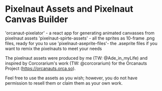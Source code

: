 # Pixelnaut Assets and Pixelnaut Canvas Builder

'orcanaut-pixelator' - a react app for generating animated canvasses from pixelnaut assets
'pixelnaut-spirte-assets' - all the sprites as 10-frame .png files, ready for you to use
'pixelnaut-aseprite-files'- the .aseprite files if you want to remix the pixelnauts to meet your needs

The pixelnaut assets were produced by me (TW: @Ade_in_myLife) and inspired by
Corcorarium's work (TW: @corcorarium) for the Orcanauts Project (https://orcanauts.orca.so).

Feel free to use the assets as you wish; however, you do not have permission to resell
them or claim them as your own work.
